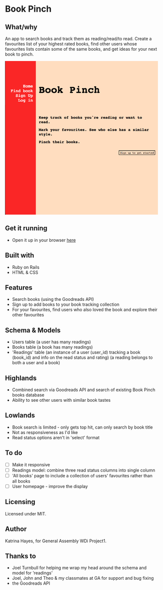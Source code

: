 # Book Pinch

## What/why
An app to search books and track them as reading/read/to read. Create a favourites list of your highest rated books, find other users whose favourites lists contain some of the same books, and get ideas for your next book to pinch.

![BookPinch Screenshot](app/assets/images/bookpinch.png)

## Get it running
* Open it up in your browser [here]('https://bookpinch.herokuapp.com')

## Built with
* Ruby on Rails
* HTML & CSS

## Features
* Search books (using the Goodreads API)
* Sign up to add books to your book tracking collection
* For your favourites, find users who also loved the book and explore their other favourites

## Schema & Models
* Users table (a user has many readings)
* Books table (a book has many readings)
* 'Readings' table (an instance of a user (user_id) tracking a book (book_id) and info on the read status and rating) (a reading belongs to both a user and a book)

## Highlands
* Combined search via Goodreads API and search of existing Book Pinch books database
* Ability to see other users with similar book tastes

## Lowlands
* Book search is limited - only gets top hit, can only search by book title
* Not as responsiveness as I'd like
* Read status options aren't in 'select' format

## To do
- [ ] Make it responsive
- [ ] Readings model: combine three read status columns into single column
- [ ] 'All books' page to include a collection of users' favourites rather than all books
- [ ] User homepage - improve the display

## Licensing
Licensed under MIT.

## Author
Katrina Hayes, for General Assembly WDi Project1.

## Thanks to
* Joel Turnbull for helping me wrap my head around the schema and model for 'readings'
* Joel, John and Theo & my classmates at GA for support and bug fixing
* the Goodreads API
